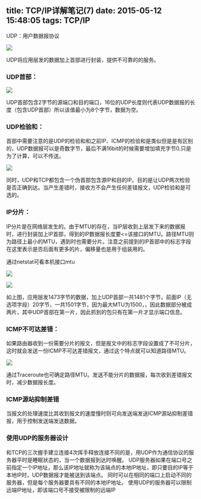 title: TCP/IP详解笔记(7)
date: 2015-05-12 15:48:05
tags: TCP/IP
---
UDP：用户数据报协议
<!--more -->


![](http://img.blog.csdn.net/20150330083313392?watermark/2/text/aHR0cDovL2Jsb2cuY3Nkbi5uZXQveGl1d2Vpa2FuZw==/font/5a6L5L2T/fontsize/400/fill/I0JBQkFCMA==/dissolve/70/gravity/Center)

UDP将应用层发的数据加上首部进行封装，提供不可靠的的服务。

### UDP首部：

![](http://img.blog.csdn.net/20150330083356554?watermark/2/text/aHR0cDovL2Jsb2cuY3Nkbi5uZXQveGl1d2Vpa2FuZw==/font/5a6L5L2T/fontsize/400/fill/I0JBQkFCMA==/dissolve/70/gravity/Center)

UDP首部包含2字节的源端口和目的端口，16位的UDP长度则代表UDP数据报的长度（包含UDP首部）所以该值最小为8个字节，数据为空。


### UDP检验和：

首部中需要注意的是UDP的检验和和之前IP、ICMP的检验和是类似但是是有区别的，UDP数据报可以是奇数字节，最后不满16bit的时候需要增加填充字节0.只是为了计算，可以不传送。


![](http://img.blog.csdn.net/20150330083402092?watermark/2/text/aHR0cDovL2Jsb2cuY3Nkbi5uZXQveGl1d2Vpa2FuZw==/font/5a6L5L2T/fontsize/400/fill/I0JBQkFCMA==/dissolve/70/gravity/Center)

同时，UDP和TCP都包含一个伪首部包含源IP和目的IP。目的是让UDP两次检验是否正确到达。当产生差错时，接收方不会产生任何差错报文，UDP检验和是可选的。

### IP分片：

IP分片是在网络层发生的。由于MTU的存在，当IP层收到上层发下来的数据报时，进行封装加上IP首部，得到的IP数据报长度要<=该接口的MTU。路径MTU则为路径上最小的MTU，遇到时也需要分片。注意之前提到的IP首部中的标志字段在这里表示是否后面有更多的片，偏移量也是用于组装用的。


通过netstat可看本机接口mtu

![](http://img.blog.csdn.net/20150330083413542?watermark/2/text/aHR0cDovL2Jsb2cuY3Nkbi5uZXQveGl1d2Vpa2FuZw==/font/5a6L5L2T/fontsize/400/fill/I0JBQkFCMA==/dissolve/70/gravity/Center)

![](http://img.blog.csdn.net/20150330083329740?watermark/2/text/aHR0cDovL2Jsb2cuY3Nkbi5uZXQveGl1d2Vpa2FuZw==/font/5a6L5L2T/fontsize/400/fill/I0JBQkFCMA==/dissolve/70/gravity/Center)


如上图，应用层发1473字节的数据，加上UDP首部一共1481个字节，前面IP（无选项字段）20字节，一共1501字节，因为最大MTU为1500，，因此数据部分被成两片，其中UDP首部在第一片，因此抓到的包只有在第一片才显示端口信息。

### ICMP不可达差错：
如果路由器收到一份需要分片的报文，但是报文中的标志字段设置成了不可分片，这时就会发送一份ICMP不可达差错报文，通过这个特点就可以知道路径MTU。

![](http://img.blog.csdn.net/20150330083418690?watermark/2/text/aHR0cDovL2Jsb2cuY3Nkbi5uZXQveGl1d2Vpa2FuZw==/font/5a6L5L2T/fontsize/400/fill/I0JBQkFCMA==/dissolve/70/gravity/Center)

通过Traceroute也可确定路径MTU。发送不能分片的数据报，每次收到差错报文时，减少数据报长度。
### ICMP源站抑制差错
当报文的处理速度比其收到报文的速度慢时则可向发送端发送ICMP源站抑制差错报，用于控制发送端发送数据。
### 使用UDP的服务器设计
和TCP的三次握手建立连接4次挥手释放连接不同的是，用UDP作为通信协议的服务器平时是睡眠状态的，当一个数据报到达时唤醒。
UDP服务器如果在端口号之前指定一个IP地址，那么该IP地址就称为该端点的本地IP地址，即只要目的IP等于本地IP时，UDP数据报才能被送到该端点。
同时可以在相同的端口上启动不同的服务器，但是每个服务器要具有不同的本地IP地址。
使用UDP的服务器可以限制远端IP地址，即该端口号不接受被限制的远端IP 